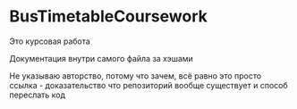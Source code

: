 # BusTimetableCoursework

Это курсовая работа

Документация внутри самого файла за хэшами

Не указываю авторство, потому что зачем, всё равно это просто ссылка -
доказательство что репозиторий вообще существует и способ переслать код